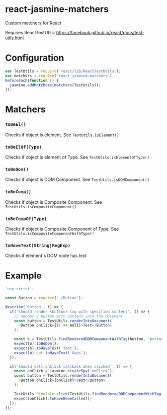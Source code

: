 # react-jasmine-matchers
Custom matchers for React

Requires ReactTestUtils: https://facebook.github.io/react/docs/test-utils.html

# Configuration

```javascript
var TestUtils = require('react/lib/ReactTestUtils');
var matchers = require('react-jasmine-matchers');
beforeEach(function () {
  jasmine.addMatchers(matchers(TestUtils));
});
```

# Matchers

### `toBeEl()`

Checks if object is element. See `TestUtils.isElement()`

### `toBeElOf(Type)`

Checks if object is element of Type. See `TestUtils.isElementOfType()`

### `toBeDom()`

Checks if object is DOM Component. See `TestUtils.isDOMComponent()`

### `toBeComp()`

Checks if object is Composite Component. See `TestUtils.isCompositeComponent()`

### `toBeCompOf(Type)`

Checks if object is Composite Component of Type. See `TestUtils.isCompositeComponentWithType()`

### `toHaveText(String|RegExp)`

Checks if element's DOM node has text

# Example

```javascript
'use strict';

const Button = require('./Button');

describe('Button', () => {
  it('Should render <button> tag with specified content', () => {
    // Render a button with content into the document
    const button = TestUtils.renderIntoDocument(
      <Button onClick={() => null}>Test</Button>
    );

    const b = TestUtils.findRenderedDOMComponentWithTag(button, 'button');
    expect(b).toBeDom();
    expect(b).toHaveText('Test');
    expect(b).not.toHaveText('Oops');
  });

  it('Should call onClick callback when clicked', () => {
    const onClick = jasmine.createSpy('onClick');
    const button = TestUtils.renderIntoDocument(
      <Button onClick={onClick}>Test</Button>
    );

    TestUtils.Simulate.click(TestUtils.findRenderedDOMComponentWithTag(button, 'button'));
    expect(onClick).toHaveBeenCalled();
  });
});
```

